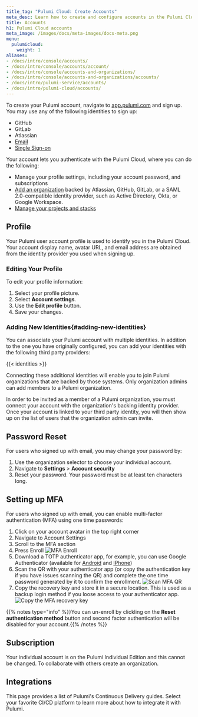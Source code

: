 ```yaml
---
title_tag: "Pulumi Cloud: Create Accounts"
meta_desc: Learn how to create and configure accounts in the Pulumi Cloud in this guide.
title: Accounts
h1: Pulumi Cloud accounts
meta_image: /images/docs/meta-images/docs-meta.png
menu:
  pulumicloud:
    weight: 1
aliases:
- /docs/intro/console/accounts/
- /docs/intro/console/accounts/account/
- /docs/intro/console/accounts-and-organizations/
- /docs/intro/console/accounts-and-organizations/accounts/
- /docs/intro/pulumi-service/accounts/
- /docs/intro/pulumi-cloud/accounts/
---
```


To create your Pulumi account, navigate to [app.pulumi.com](https://app.pulumi.com) and sign
up. You may use any of the following identities to sign up:

* GitHub
* GitLab
* Atlassian
* [Email](https://app.pulumi.com/signin/email)
* [Single Sign-on](https://app.pulumi.com/signin/sso)

Your account lets you authenticate with the Pulumi Cloud, where you can do the
following:

* Manage your profile settings, including your account password, and subscriptions
* [Add an organization](/docs/pulumi-cloud/organizations/) backed by Atlassian, GitHub, GitLab, or a SAML
  2.0-compatible identity provider, such as Active Directory, Okta, or Google Workspace.
* [Manage your projects and stacks](/docs/pulumi-cloud/projects-and-stacks/)

## Profile

Your Pulumi user account profile is used to identify you in the Pulumi
Cloud. Your account display name, avatar URL, and email address are
obtained from the identity provider you used when signing up.

### Editing Your Profile

To edit your profile information:

1. Select your profile picture.
1. Select **Account settings**.
1. Use the **Edit profile** button.
1. Save your changes.

### Adding New Identities{#adding-new-identities}

You can associate your Pulumi account with multiple identities. In addition to the one you have originally configured, you can add your identities with the following third party providers:

{{< identities >}}

Connecting these additional identities will enable
you to join Pulumi organizations that are backed by those systems. Only
organization admins can add members to a Pulumi organization.

In order to be invited as a member of a Pulumi organization, you must connect
your account with the organization's backing identity provider. Once your
account is linked to your third party identity, you will then show up on the
list of users that the organization admin can invite.

## Password Reset

For users who signed up with email, you may change your password by:

1. Use the organization selector to choose your individual account.
1. Navigate to **Settings** > **Account security**
1. Reset your password. Your password must be at least ten characters long.

## Setting up MFA

For users who signed up with email, you can enable multi-factor authentication (MFA) using one time passwords:

1. Click on your account avatar in the top right corner
2. Navigate to Account Settings
3. Scroll to the MFA section
4. Press Enroll
![MFA Enroll](/images/docs/pulumi-cloud/mfa/mfa-enroll.png)
1. Download a TOTP authenticator app, for example, you can use Google Authenticator (available for <a href="https://play.google.com/store/apps/details?id=com.google.android.apps.authenticator2">Android</a> and <a href="https://apps.apple.com/us/app/google-authenticator/id388497605">IPhone</a>)
1. Scan the QR with your authenticator app (or copy the authentication key if you have issues scanning the QR) and complete the one time password generated by it to confirm the enrollment.
![Scan MFA QR](/images/docs/pulumi-cloud/mfa/mfa-qr.png)
1. Copy the recovery key and store it in a secure location. This is used as a backup login method if you loose access to your authenticator app.
![Copy the MFA recovery key](/images/docs/pulumi-cloud/mfa/mfa-recovery.png)

{{% notes type="info" %}}You can un-enroll by clickling on the **Reset authentication method** button and second factor authentication will be disabled for your account.{{% /notes %}}

## Subscription

Your individual account is on the Pulumi Individual Edition and this cannot be changed. To collaborate with others create an organization.

## Integrations

This page provides a list of Pulumi's Continuous Delivery guides. Select your favorite CI/CD platform to learn more about how to integrate it with Pulumi.
